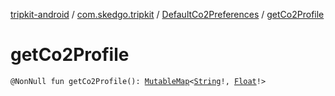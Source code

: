 [tripkit-android](../../index.md) / [com.skedgo.tripkit](../index.md) / [DefaultCo2Preferences](index.md) / [getCo2Profile](./get-co2-profile.md)

# getCo2Profile

`@NonNull fun getCo2Profile(): `[`MutableMap`](https://kotlinlang.org/api/latest/jvm/stdlib/kotlin.collections/-mutable-map/index.html)`<`[`String`](https://kotlinlang.org/api/latest/jvm/stdlib/kotlin/-string/index.html)`!, `[`Float`](https://kotlinlang.org/api/latest/jvm/stdlib/kotlin/-float/index.html)`!>`